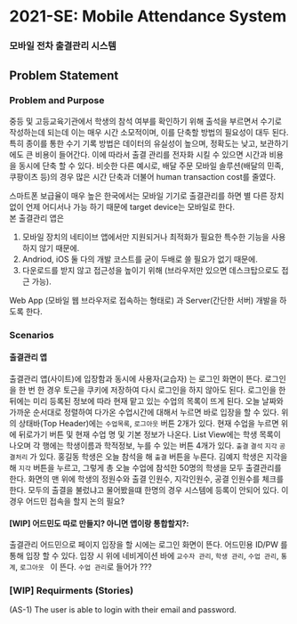 # 2021-SE: Mobile Attendance System

### 모바일 전차 출결관리 시스템



## Problem Statement

### Problem and Purpose

중등 및 고등교육기관에서 학생의 참석 여부를 확인하기 위해 출석을 부르면서 수기로 작성하는데 되는데 이는 매우 시간 소모적이며, 이를 단축할 방법의 필요성이 대두 된다. 특히 종이를 통한 수기 기록 방법은 데이터의 유실성이 높으며, 정확도는 낮고, 보관하기에도 큰 비용이 들어간다. 이에 따라서 출결 관리를 전자화 시킬 수 있으면 시간과 비용을 동시에 단축 할 수 있다. 비슷한 다른 예시로, 배달 주문 모바일 솔루션(배달의 민족, 쿠팡이츠 등)의 경우 많은 시간 단축과 더불어 human transaction cost를 줄였다.   

스마트폰 보급율이 매우 높은 한국에서는 모바일 기기로 출결관리를 하면 별 다른 장치 없이 언제 어디서나 가능 하기 때문에 target device는 모바일로 한다.  
본 출결관리 앱은 

1. 모바일 장치의 네티이브 앱에서만 지원되거나 최적화가 필요한 특수한 기능을 사용하지 않기 때문에. 
2. Andriod, iOS 둘 다의 개발 코스트를 굳이 두배로 쓸 필요가 없기 때문에.  
3. 다운로드를 받지 않고 접근성을 높이기 위해 (브라우저만 있으면 데스크탑으로도 접근 가능). 

Web App (모바일 웹 브라우저로 접속하는 형태로) 과 Server(간단한 서버) 개발을 하도록 한다.   

### Scenarios

#### 출결관리 앱

출결관리 앱(사이트)에 입장함과 동시에 사용자(교습자) 는 로그인 화면이 뜬다. 로그인을 한 번 한 경우 토근을 쿠키에 저장하여 다시 로그인을 하지 않아도 된다. 로그인을 한 뒤에는 미리 등록된 정보에 따라 현재 맡고  있는 수업의 목록이 뜨게 된다.  오늘 날짜와 가까운 순서대로 정렬하여 다가온 수업시간에 대해서 누르면 바로 입장을 할 수 있다. 위의 상태바(Top Header)에는 `수업목록`,  `로그아웃`  버튼 2개가 있다. 현재 수업을 누르면 위에 뒤로가기 버튼 및 현재 수업 명 및 기본 정보가 나온다. List View에는 학생 목록이 나오며 각 행에는 학생이름과 학적정보, 누를 수 있는 버튼 4개가 있다. `출결` `결석` `지각` `공결처리` 가 있다. 홍길동 학생은 오늘 참석을 해 `출결` 버튼을 누른다. 김예지 학생은 지각을 해 `지각` 버튼을 누르고, 그렇게 총 오늘 수업에 참석한 50명의 학생을 모두 출결관리를 한다. 화면의 맨 위에 학생의 정원수와 출결 인원수, 지각인원수, 공결 인원수를 체크를 한다. 모두의 출결을 불렀냐고 물어봤을떄  한명의 경우 시스템에 등록이 안되어 있다. 이 경우 어드민 접속을 할지 논의 필요?

#### [WIP] 어드민도 따로 만들지? 아니면 앱이랑 통합할지?:

출결관리 어드민으로 페이지 입장을 할 시에는 로그인 화면이 뜬다. 어드민용 ID/PW 를 통해 입장 할 수 있다. 입장 시 위에 네비게이션 바에 `교수자 관리`,  `학생 관리`,  `수업 관리`,  `통계`,  `로그아웃 ` 이 뜬다. `수업 관리`로 들어가  ??? 



### [WIP] Requirments (Stories)

(AS-1) The user is able to login with their email and password. 